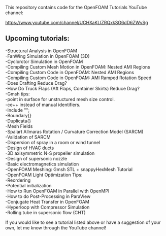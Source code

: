 This repository contains code for the OpenFOAM Tutorials YouTube channel:  

https://www.youtube.com/channel/UCHXaKLlZRQxkSG6dD6ZWvSg  

## Upcoming tutorials:  
-Structural Analysis in OpenFOAM  
-FanWing Simulation in OpenFOAM (3D)  
-Cyclorotor Simulation in OpenFOAM  
-Compiling Custom Mesh Motion in OpenFOAM: Nested AMI Regions  
-Compiling Custom Code in OpenFOAM: Nested AMI Regions  
-Compiling Custom Code in OpenFOAM: AMI Ramped Rotation Speed  
-Does Drafting Reduce Drag?  
-How Do Truck Flaps (Aft Flaps, Container Skirts) Reduce Drag?  
-Gmsh tips:  
	-point in surface for unstructured mesh size control.  
	-ce++ instead of manual identifiers.  
	-Include "";  
	-Boundary{}  
	-Duplicata{}  
  -Mesh Fields  
-Spalart Allmaras Rotation / Curvature Correction Model (SARCM)  
-Validation of SARCM  
-Dispersion of spray in a room or wind tunnel  
-Design of HVAC ducts  
-3D axisymmetric N-S propeller simulation  
-Design of supersonic nozzle  
-Basic electromagnetics simulation  
-OpenFOAM Meshing: Gmsh STL + snappyHexMesh Tutorial  
-OpenFOAM Light Optimization Tips:  
	-Reordering  
	-Potential initialization  
-How to Run OpenFOAM in Parallel with OpenMPI  
-How to do Post-Processing in ParaView  
-Conjugate Heat Transfer in OpenFOAM  
-Hyperloop with Compressor Simulation  
-Rolling tube in supersonic flow (CHT)  

If you would like to see a tutorial listed above or have a suggestion of your 
own, let me know through the YouTube channel!  
